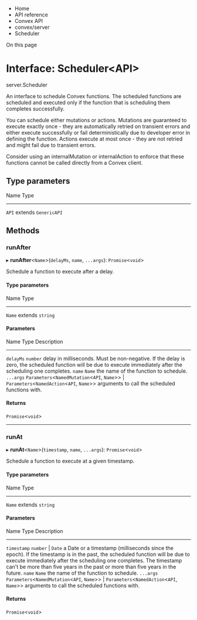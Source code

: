<div>

<div>

<div>

<div>

-   Home
-   API reference
-   Convex API
-   convex/server
-   Scheduler

<div>

On this page

</div>

<div>

<div>

# Interface: Scheduler\<API\>

</div>

server.Scheduler

An interface to schedule Convex functions. The scheduled functions are
scheduled and executed only if the function that is scheduling them
completes successfully.

You can schedule either mutations or actions. Mutations are guaranteed
to execute exactly once - they are automatically retried on transient
errors and either execute successfully or fail deterministically due to
developer error in defining the function. Actions execute at most once -
they are not retried and might fail due to transient errors.

Consider using an internalMutation or internalAction to enforce that
these functions cannot be called directly from a Convex client.

## Type parameters​

  Name    Type
  ------- ----------------------
  `API`   extends `GenericAPI`

## Methods​

### runAfter​

▸ **runAfter**\<`Name`\>(`delayMs`, `name`, `...args`):
`Promise`\<`void`\>

Schedule a function to execute after a delay.

#### Type parameters​

  Name     Type
  -------- ------------------
  `Name`   extends `string`

#### Parameters​

  Name        Type                                                                                                 Description
  ----------- ---------------------------------------------------------------------------------------------------- ------------------------------------------------------------------------------------------------------------------------------------------------------------------
  `delayMs`   `number`                                                                                             delay in milliseconds. Must be non-negative. If the delay is zero, the scheduled function will be due to execute immediately after the scheduling one completes.
  `name`      `Name`                                                                                               the name of the function to schedule.
  `...args`   `Parameters`\<`NamedMutation`\<`API`, `Name`\>\> \| `Parameters`\<`NamedAction`\<`API`, `Name`\>\>   arguments to call the scheduled functions with.

#### Returns​

`Promise`\<`void`\>

------------------------------------------------------------------------

### runAt​

▸ **runAt**\<`Name`\>(`timestamp`, `name`, `...args`):
`Promise`\<`void`\>

Schedule a function to execute at a given timestamp.

#### Type parameters​

  Name     Type
  -------- ------------------
  `Name`   extends `string`

#### Parameters​

  Name          Type                                                                                                 Description
  ------------- ---------------------------------------------------------------------------------------------------- --------------------------------------------------------------------------------------------------------------------------------------------------------------------------------------------------------------------------------------------------------------------------------------
  `timestamp`   `number` \| `Date`                                                                                   a Date or a timestamp (milliseconds since the epoch). If the timestamp is in the past, the scheduled function will be due to execute immediately after the scheduling one completes. The timestamp can\'t be more than five years in the past or more than five years in the future.
  `name`        `Name`                                                                                               the name of the function to schedule.
  `...args`     `Parameters`\<`NamedMutation`\<`API`, `Name`\>\> \| `Parameters`\<`NamedAction`\<`API`, `Name`\>\>   arguments to call the scheduled functions with.

#### Returns​

`Promise`\<`void`\>

</div>

</div>

</div>

</div>

</div>
